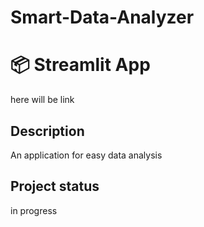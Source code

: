 # Smart-Data-Analyzer

# 📦 Streamlit App

here will be link

## Description

An application for easy data analysis

## Project status
in progress
